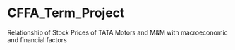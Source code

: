 # CFFA_Term_Project
Relationship of Stock Prices of TATA Motors and M&amp;M with macroeconomic and financial factors
